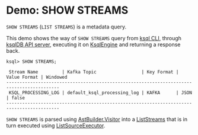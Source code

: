 # Demo: SHOW STREAMS

`SHOW STREAMS` (`LIST STREAMS`) is a metadata query.

This demo shows the way of `SHOW STREAMS` query from [ksql CLI](../cli/index.md), through [ksqlDB API server](../rest/KsqlRestApplication.md), executing it on [KsqlEngine](../KsqlEngine.md) and returning a response back.

```text
ksql> SHOW STREAMS;

 Stream Name         | Kafka Topic                 | Key Format | Value Format | Windowed
------------------------------------------------------------------------------------------
 KSQL_PROCESSING_LOG | default_ksql_processing_log | KAFKA      | JSON         | false
------------------------------------------------------------------------------------------
```

`SHOW STREAMS` is parsed using [AstBuilder.Visitor](../parser/AstBuilder_Visitor.md#visitListStreams) into a [ListStreams](../parser/ListStreams.md) that is in turn executed using [ListSourceExecutor](../rest/ListSourceExecutor.md#streams).
